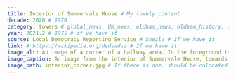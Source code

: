 ```yaml
---
title: Interior of Summervale House # My lovely content
decade: 2020 # 1970
category: towers # global_news, UK_news, oldham_news, oldham_history, towers, surrounding_estate # Always exactly one category
year: 2021.2 # 1975 # if we have it
source: Local Democracy Reporting Service # Sheila # If we have it
link: # https://wikipedia.org/dsdsadsa # If we have it
image_alt: An image of a corner of a hallway area. In the foreground is a large plastic map showing the layout of the tower. Also visible is a ‘push to exit’ button, and the side of a red door with a window in, showing daylight outside. # If there is one
image_caption: An image from the interior of Summervale House, towards the end of the towers life. Manchester Evening News, Local Democracy Reporting Service. Licence - CC BY-NC-SA 4.0 # If there is one
image_path: interior_corner.jpg # If there is one, should be colocated with the index.md file in the folder
---
```

